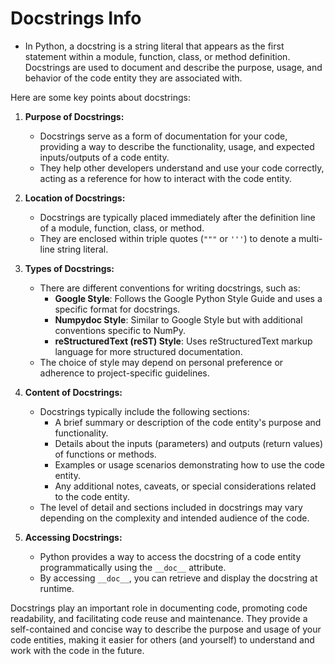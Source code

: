 # Docstrings Info

- In Python, a docstring is a string literal that appears as the first statement within a module, function, class, or method definition. Docstrings are used to document and describe the purpose, usage, and behavior of the code entity they are associated with.

Here are some key points about docstrings:

1. **Purpose of Docstrings:**
   - Docstrings serve as a form of documentation for your code, providing a way to describe the functionality, usage, and expected inputs/outputs of a code entity.
   - They help other developers understand and use your code correctly, acting as a reference for how to interact with the code entity.

2. **Location of Docstrings:**
   - Docstrings are typically placed immediately after the definition line of a module, function, class, or method.
   - They are enclosed within triple quotes (`"""` or `'''`) to denote a multi-line string literal.

3. **Types of Docstrings:**
   - There are different conventions for writing docstrings, such as:
     - **Google Style**: Follows the Google Python Style Guide and uses a specific format for docstrings.
     - **Numpydoc Style**: Similar to Google Style but with additional conventions specific to NumPy.
     - **reStructuredText (reST) Style**: Uses reStructuredText markup language for more structured documentation.
   - The choice of style may depend on personal preference or adherence to project-specific guidelines.

4. **Content of Docstrings:**
   - Docstrings typically include the following sections:
     - A brief summary or description of the code entity's purpose and functionality.
     - Details about the inputs (parameters) and outputs (return values) of functions or methods.
     - Examples or usage scenarios demonstrating how to use the code entity.
     - Any additional notes, caveats, or special considerations related to the code entity.
   - The level of detail and sections included in docstrings may vary depending on the complexity and intended audience of the code.

5. **Accessing Docstrings:**
   - Python provides a way to access the docstring of a code entity programmatically using the `__doc__` attribute.
   - By accessing `__doc__`, you can retrieve and display the docstring at runtime.

Docstrings play an important role in documenting code, promoting code readability, and facilitating code reuse and maintenance. They provide a self-contained and concise way to describe the purpose and usage of your code entities, making it easier for others (and yourself) to understand and work with the code in the future.